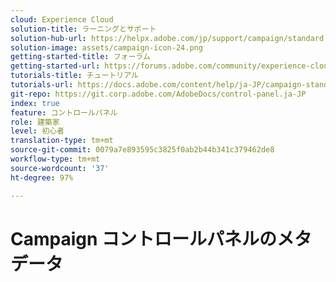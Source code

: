 ```yaml
---
cloud: Experience Cloud
solution-title: ラーニングとサポート
solution-hub-url: https://helpx.adobe.com/jp/support/campaign/standard.html
solution-image: assets/campaign-icon-24.png
getting-started-title: フォーラム
getting-started-url: https://forums.adobe.com/community/experience-cloud/marketing-cloud/campaign/standard
tutorials-title: チュートリアル
tutorials-url: https://docs.adobe.com/content/help/ja-JP/campaign-standard-learn/tutorials/overview.html
git-repo: https://git.corp.adobe.com/AdobeDocs/control-panel.ja-JP
index: true
feature: コントロールパネル
role: 建築家
level: 初心者
translation-type: tm+mt
source-git-commit: 0079a7e893595c3825f0ab2b44b341c379462de8
workflow-type: tm+mt
source-wordcount: '37'
ht-degree: 97%

---
```



# Campaign コントロールパネルのメタデータ
